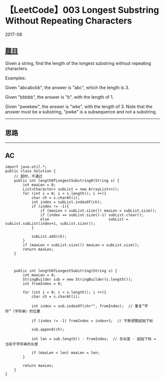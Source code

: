 # 【LeetCode】003 Longest Substring Without Repeating Characters

2017-08


## [题目](https://leetcode.com/problems/longest-substring-without-repeating-characters/description/)

Given a string, find the length of the longest substring without repeating characters.

Examples:

Given "abcabcbb", the answer is "abc", which the length is 3.

Given "bbbbb", the answer is "b", with the length of 1.

Given "pwwkew", the answer is "wke", with the length of 3. Note that the answer must be a substring, "pwke" is a subsequence and not a substring.


----------


## 思路


----------


## AC

```
import java.util.*;
public class Solution {
    // 超时，不通过
    public int lengthOfLongestSubstring0(String s) {
        int maxLen = 0;
        List<Character> subList = new ArrayList<>();
        for (int i = 0; i < s.length(); i ++){
            char ch = s.charAt(i);
            int index = subList.indexOf(ch);
            if (index != -1){
                if (maxLen < subList.size()) maxLen = subList.size();
                if (index == subList.size()-1) subList.clear(); 
                else                           subList = subList.subList(index+1, subList.size());
            }
            
            subList.add(ch);
        }
        if (maxLen < subList.size()) maxLen = subList.size();
        return maxLen;
    }
    
    
    
    public int lengthOfLongestSubstring(String s) {
        int maxLen = 0;
        StringBuilder sub = new StringBuilder(s.length());
        int fromIndex = 0;
        
        for (int i = 0; i < s.length(); i ++){
            char ch = s.charAt(i);
            
            int index = sub.indexOf(ch+"", fromIndex);  // 重复“字符”（字符串）的位置 
            
            if (index != -1) fromIndex = index+1;  // 不断调整起始下标
            
            sub.append(ch);
            
            int len = sub.length() - fromIndex;  // 总长度 - 起始下标 = 当前子字符串的长度
            
            if (maxLen < len) maxLen = len;
        }
        
        return maxLen;
    }
}
```
